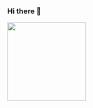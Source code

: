 ### Hi there 👋

<img height="180em" src="https://github-readme-stats.vercel.app/api?username=YAchrafY&count_private=true&show_icons=true&hide_border=true&&count_private=true&include_all_commits=true" />
